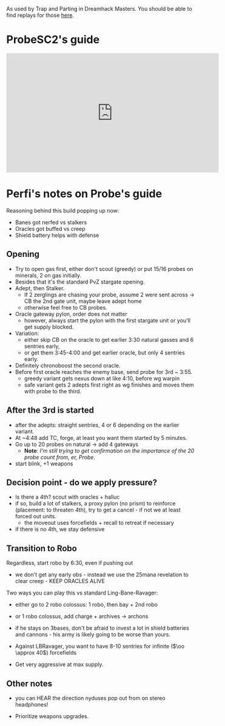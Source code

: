 <!--
.. title: PvZ Stalker-Sentry-Colossus WoL Style
.. slug: pvz-stalker-sentry-colossus-wol-style
.. date: 2020-07-25 14:05:00 UTC
.. tags: pvz, stalker, colossus, macro, probesc2
.. category: Topical
.. link: https://www.youtube.com/watch?v=WIc4oFVLjA4
.. description: 
.. type: text
-->

As used by Trap and Parting in Dreamhack Masters. You should be able to find replays for those [here](https://drive.google.com/drive/folders/1lOYMZR-BwqE4Lha6upOZyuvbOeJ42HAl).

# ProbeSC2's guide

<iframe width="560" height="315" src="https://www.youtube.com/embed/WIc4oFVLjA4" frameborder="0" allow="accelerometer; autoplay; encrypted-media; gyroscope; picture-in-picture" allowfullscreen></iframe>

# Perfi's notes on Probe's guide

Reasoning behind this build popping up now:

* Banes got nerfed vs stalkers
* Oracles got buffed vs creep
* Shield battery helps with defense

<!--TEASER_END-->

## Opening

* Try to open gas first, either don't scout (greedy) or put 15/16 probes on minerals, 2 on gas initially.
* Besides that it's the standard PvZ stargate opening.
* Adept, then Stalker.
    * If 2 zerglings are chasing your probe, assume 2 were sent across -> CB the 2nd gate unit, maybe leave adept home
    * otherwise feel free to CB probes.
* Oracle gateway pylon, order does not matter
    * however, always start the pylon with the first stargate unit or you'll get supply blocked.
* Variation:
    * either skip CB on the oracle to get earlier 3:30 natural gasses and 6 sentries early,
    * or get them 3:45-4:00 and get earlier oracle, but only 4 sentries early.
* Definitely chronoboost the second oracle.
* Before first oracle reaches the enemy base, send probe for 3rd ~ 3:55.
    * greedy variant gets nexus down at like 4:10, before wg warpin
    * safe variant gets 2 adepts first right as wg finishes and moves them with probe to the third.

## After the 3rd is started

* after the adepts: straight sentries, 4 or 6 depending on the earlier variant.
* At ~4:48 add TC, forge, at least you want them started by 5 minutes.
* Go up to 20 probes on natural -> add 4 gateways
    * **Note**: *I'm still trying to get confirmation on the importance of the 20 probe count from, er, Probe.*
* start blink, +1 weapons

## Decision point - do we apply pressure?

* Is there a 4th? scout with oracles + halluc
* if so, build a lot of stalkers, a proxy pylon (no prism) to reinforce (placement: to threaten 4th), try to get a cancel - if not we at least forced out units.
    * the moveout uses forcefields + recall to retreat if necessary
* if there is no 4th, we stay defensive

## Transition to Robo

Regardless, start robo by 6:30, even if pushing out

* we don't get any early obs - instead we use the 25mana revelation to clear creep - KEEP ORACLES ALIVE 

Two ways you can play this vs standard Ling-Bane-Ravager:
* either go to 2 robo colossus: 1 robo, then bay + 2nd robo
* or 1 robo colossus, add charge + archives -> archons


* if he stays on 3bases, don't be afraid to invest a lot in shield batteries and cannons - his army is likely going to be worse than yours.
* Against LBRavager, you want to have 8-10 sentries for infinite ($\oo \approx 40$) forcefields
* Get very aggressive at max supply.

## Other notes

* you can HEAR the direction nyduses pop out from on stereo headphones!

* Prioritize weapons upgrades.
